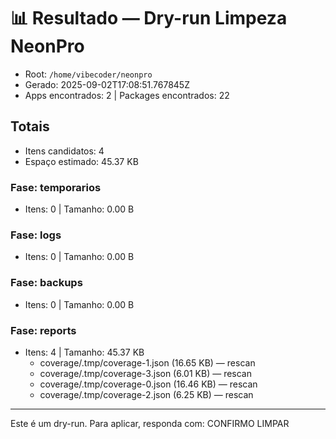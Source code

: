 # 📊 Resultado — Dry-run Limpeza NeonPro

- Root: `/home/vibecoder/neonpro`
- Gerado: 2025-09-02T17:08:51.767845Z
- Apps encontrados: 2 | Packages encontrados: 22

## Totais

- Itens candidatos: 4
- Espaço estimado: 45.37 KB

### Fase: temporarios

- Itens: 0 | Tamanho: 0.00 B

### Fase: logs

- Itens: 0 | Tamanho: 0.00 B

### Fase: backups

- Itens: 0 | Tamanho: 0.00 B

### Fase: reports

- Itens: 4 | Tamanho: 45.37 KB
  - coverage/.tmp/coverage-1.json (16.65 KB) — rescan
  - coverage/.tmp/coverage-3.json (6.01 KB) — rescan
  - coverage/.tmp/coverage-0.json (16.46 KB) — rescan
  - coverage/.tmp/coverage-2.json (6.25 KB) — rescan

---

Este é um dry-run. Para aplicar, responda com: CONFIRMO LIMPAR

